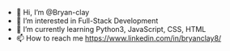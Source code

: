 - 👋 Hi, I’m @Bryan-clay
- 👀 I’m interested in Full-Stack Development
- 🌱 I’m currently learning Python3, JavaScript, CSS, HTML
- 📫 How to reach me https://www.linkedin.com/in/bryanclay8/

<!---
Bryan-clay/Bryan-clay is a ✨ special ✨ repository because its `README.md` (this file) appears on your GitHub profile.
You can click the Preview link to take a look at your changes.
--->
